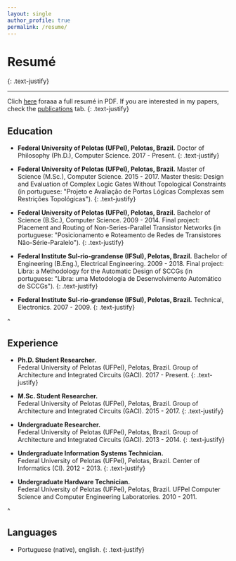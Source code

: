 ```yaml
---
layout: single
author_profile: true
permalink: /resume/
---
```


# Resumé
{: .text-justify}

<hr>

Clich [here](/resume/) foraaa a full resumé in PDF. If you are interested in my papers, check the [publications](/publications/) tab.
{: .text-justify} 

## Education
* **Federal University of Pelotas (UFPel), Pelotas, Brazil.** 
Doctor of Philosophy (Ph.D.), Computer Science.
2017 - Present.
{: .text-justify} 

* **Federal University of Pelotas (UFPel), Pelotas, Brazil.**
Master of Science (M.Sc.), Computer Science.
2015 - 2017.
Master thesis: Design and Evaluation of Complex Logic Gates Without Topological Constraints (in portuguese: "Projeto e Avaliação de Portas Lógicas Complexas sem Restrições Topológicas").
{: .text-justify} 

* **Federal University of Pelotas (UFPel), Pelotas, Brazil.**
Bachelor of Science (B.Sc.), Computer Science.
2009 - 2014.
Final project: Placement and Routing of Non-Series-Parallel Transistor Networks (in portuguese: "Posicionamento e Roteamento de Redes de Transistores Não-Série-Paralelo").
{: .text-justify} 

* **Federal Institute Sul-rio-grandense (IFSul), Pelotas, Brazil.**
Bachelor of Engineering (B.Eng.), Electrical Engineering.
2009 - 2018.
Final project: Libra: a Methodology for the Automatic Design of SCCGs (in portuguese: "Libra: uma Metodologia de Desenvolvimento Automático de SCCGs").
{: .text-justify} 

* **Federal Institute Sul-rio-grandense (IFSul), Pelotas, Brazil.**
Technical, Electronics.
2007 - 2009.
{: .text-justify} 

^

## Experience
* **Ph.D. Student Researcher.**<br/>
Federal University of Pelotas (UFPel), Pelotas, Brazil.
Group of Architecture and Integrated Circuits (GACI).
2017 - Present.
{: .text-justify} 

* **M.Sc. Student Researcher.**<br/>
Federal University of Pelotas (UFPel), Pelotas, Brazil.
Group of Architecture and Integrated Circuits (GACI).
2015 - 2017.
{: .text-justify} 

* **Undergraduate Researcher.**<br/>
Federal University of Pelotas (UFPel), Pelotas, Brazil.
Group of Architecture and Integrated Circuits (GACI).
2013 - 2014.
{: .text-justify} 

* **Undergraduate Information Systems Technician.**<br/>
Federal University of Pelotas (UFPel), Pelotas, Brazil.
Center of Informatics (CI).
2012 - 2013.
{: .text-justify} 

* **Undergraduate Hardware Technician.**<br/>
Federal University of Pelotas (UFPel), Pelotas, Brazil.
UFPel Computer Science and Computer Engineering Laboratories.
2010 - 2011.

^

## Languages
* Portuguese (native), english.
{: .text-justify} 